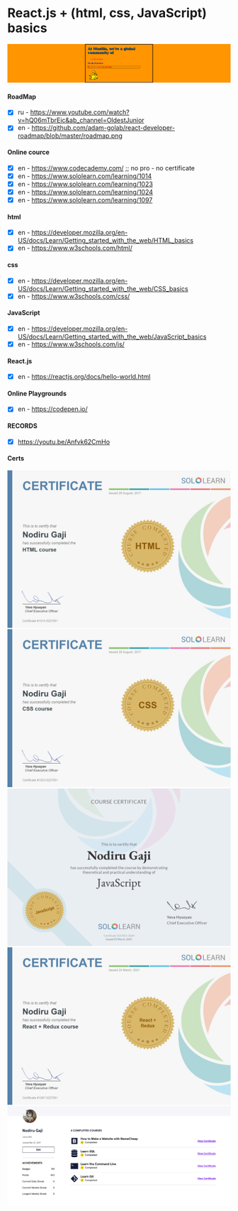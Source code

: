 # React.js + (html, css, JavaScript) basics
![alt text](https://github.com/ames0k0/LearnAndPractice/blob/main/ReactJS/pics/result.png?raw=true)

#### RoadMap
- [x] ru - https://www.youtube.com/watch?v=hQ06mTbrEic&ab_channel=OldestJunior
- [x] en - https://github.com/adam-golab/react-developer-roadmap/blob/master/roadmap.png

#### Online cource
- [x] en - https://www.codecademy.com/ ;; no pro - no certificate
- [x] en - https://www.sololearn.com/learning/1014
- [x] en - https://www.sololearn.com/learning/1023
- [x] en - https://www.sololearn.com/learning/1024
- [x] en - https://www.sololearn.com/learning/1097

#### html
- [x] en - https://developer.mozilla.org/en-US/docs/Learn/Getting_started_with_the_web/HTML_basics
- [x] en - https://www.w3schools.com/html/

#### css
- [x] en - https://developer.mozilla.org/en-US/docs/Learn/Getting_started_with_the_web/CSS_basics
- [x] en - https://www.w3schools.com/css/

#### JavaScript
- [x] en - https://developer.mozilla.org/en-US/docs/Learn/Getting_started_with_the_web/JavaScript_basics
- [x] en - https://www.w3schools.com/js/

#### React.js
- [x] en - https://reactjs.org/docs/hello-world.html

#### Online Playgrounds
- [x] en - https://codepen.io/

#### RECORDS
- [x] https://youtu.be/Anfvk62CmHo

#### Certs
![alt text](https://github.com/ames0k0/LearnAndPractice/blob/main/ReactJS/pics/sololearn-html.jpg?raw=true)
![alt text](https://github.com/ames0k0/LearnAndPractice/blob/main/ReactJS/pics/sololearn-css.jpg?raw=true)
![alt text](https://github.com/ames0k0/LearnAndPractice/blob/main/ReactJS/pics/sololearn-javascript.png?raw=true)
![alt text](https://github.com/ames0k0/LearnAndPractice/blob/main/ReactJS/pics/sololearn-React+Redux.jpg?raw=true)
![alt text](https://github.com/ames0k0/LearnAndPractice/blob/main/ReactJS/pics/codecademy.png?raw=true)
